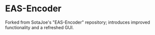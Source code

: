 # EAS-Encoder
 Forked from SotaJoe's "EAS-Encoder" repository; introduces improved functionality and a refreshed GUI.
